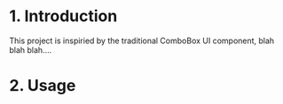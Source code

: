 

# 1.  Introduction

This project is inspiried by the traditional ComboBox UI component, blah blah blah....

# 2.  Usage